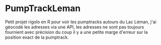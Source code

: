 # PumpTrackLeman

Petit projet rigolo en R pour voir les pumptracks autours du Lac Léman, j'ai géocodé les adresses via une API, les adresses ne sont pas toujours fournient avec précision du coup il y a une petite marge d'erreur sur la position exact de la pumptrack.
